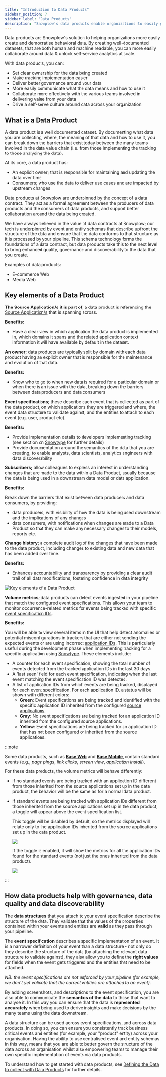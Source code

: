 ```yaml
---
title: "Introduction to Data Products"
sidebar_position: 7
sidebar_label: "Data Products"
description: "Snowplow's data products enable organizations to easily generate AI and BI-ready data that is reliable, clear, compliant, accurate, and predictable"
---
```


Data products are Snowplow's solution to helping organizations more easily create and democratise behavioral data. By creating well-documented datasets, that are both human and machine readable, you can more easily collaborate around data & unlock self-service analytics at scale.

With data products, you can:

* Set clear ownership for the data being created
* Make tracking implementation easier
* Deliver better governance around your data
* More easily communicate what the data means and how to use it
* Collaborate more effectively with the various teams involved in delivering value from your data
* Drive a self-serve culture around data across your organization

## What is a Data Product

A data product is a well documented dataset. By documenting what data you are collecting, where, the meaning of that data and how to use it, you can break down the barriers that exist today between the many teams involved in the data value chain (i.e. from those implementing the tracking to those analysing the data).

At its core, a data product has:

* An explicit owner; that is responsible for maintaining and updating the data over time
* Consumers; who use the data to deliver use cases and are impacted by upstream changes

Data products at Snowplow are underpinned by the concept of a data contract. They act as a formal agreement between the producers of data products and the consumers of data products, and support better collaboration around the data being created.

We have always believed in the value of data contracts at Snowplow; our tech is underpinned by event and entity schemas that describe upfront the structure of the data and ensure that the data conforms to that structure as it is processed by your pipeline. This schema technology forms the foundations of a data contract, but data products take this to the next level to bring enhanced quality, governance and discoverability to the data that you create.

Examples of data products:

* E-commerce Web
* Media Web

## Key elements of a Data Product

**The Source Application/s it is part of**; a data product is referencing the [Source Application/s](/docs/data-product-studio/source-applications/index.md) that is spanning across.

**Benefits:**

* Have a clear view in which application the data product is implemented in, which domains it spans and the related application context information it will have available by default in the dataset.

**An owner**; data products are typically split by domain with each data product having an explicit owner that is responsible for the maintenance and evolution of that data.

**Benefits:**

* Know who to go to when new data is required for a particular domain or when there is an issue with the data, breaking down the barriers between data producers and data consumers

**Event specifications**; these describe each event that is collected as part of the data product, on which applications they are triggered and where, the event data structure to validate against, and the entities to attach to each event (e.g. user, product etc).

**Benefits:**

* Provide implementation details to developers implementing tracking (see section on [Snowtype](/docs/data-product-studio/snowtype/index.md) for further details)
* Provide documentation around the semantics of the data that you are creating, to enable analysts, data scientists, analytics engineers with data discoverability

**Subscribers;** allow colleagues to express an interest in understanding changes that are made to the data within a Data Product, usually because the data is being used in a downstream data model or data application.

**Benefits:**

Break down the barriers that exist between data producers and data consumers, by providing:

* data producers, with visibility of how the data is being used downstream and the implications of any changes
* data consumers, with notifications when changes are made to a Data Product so that they can make any necessary changes to their models, reports etc.

**Change history**; a complete audit log of the changes that have been made to the data product, including changes to existing data and new data that has been added over time.

**Benefits:**

* Enhances accountability and transparency by providing a clear audit trail of all data modifications, fostering confidence in data integrity

![Key elements of a Data Product](images/key-elements-of-a-data-product.png)

**Volume metrics**; data products can detect events ingested in your pipeline that match the configured event specifications. This allows your team to monitor occurrence-related metrics for events being tracked with specific [event specification IDs](/docs/data-product-studio/snowtype/commands/index.md#snowtype-patch).

**Benefits:**

You will be able to view several items in the UI that help detect anomalies or potential misconfigurations in trackers that are either not sending the expected events or are using incorrect [application IDs](/docs/data-product-studio/source-applications/index.md#application-ids). This is particularly useful during the development phase when implementing tracking for a specific application using [Snowtype](/docs/data-product-studio/snowtype/index.md). These elements include:

* A counter for each event specification, showing the total number of events detected from the tracked application IDs in the last 30 days.
* A 'last seen' field for each event specification, indicating when the last event matching the event specification ID was detected.
* A list of application IDs from which events are being tracked, displayed for each event specification. For each application ID, a status will be shown with different colors:
  * __Green__: Event specifications are being tracked and identified with the specific application ID inherited from the configured [source applications](/docs/data-product-studio/source-applications/index.md).
  * __Gray__: No event specifications are being tracked for an application ID inherited from the configured source applications.
  * __Yellow__: Event specifications are being tracked for an application ID that has not been configured or inherited from the source applications.

:::note

Some data products, such as [__Base Web__](/docs/data-product-studio/data-products/data-product-templates/index.md#base-web) and [__Base Mobile__](/docs/data-product-studio/data-products/data-product-templates/index.md#base-mobile), contain standard events (e.g., _page pings_, _link clicks_, _screen view_, _application install_).

For these data products, the volume metrics will behave differently:

- If no standard events are being tracked with an application ID different from those inherited from the source applications set up in the data product, the behavior will be the same as for a normal data product.

- If standard events are being tracked with application IDs different from those inherited from the source applications set up in the data product, a toggle will appear above the event specification list.

  This toggle will be disabled by default, so the metrics displayed will relate only to the application IDs inherited from the source applications set up in the data product.

  ![](images/data_product_metrics_default.png)

  If the toggle is enabled, it will show the metrics for all the application IDs found for the standard events (not just the ones inherited from the data product).

  ![](images/data_product_metrics_toggled.png)

:::

## How data products help with governance, data quality and data discoverability

The **data structures** that you attach to your event specification describe the [structure of the data](/docs/fundamentals/schemas/index.md). They validate that the values of the properties contained within your events and entities are **valid** as they pass through your pipeline.

The **event specification** describes a specific implementation of an event. It is a narrower definition of your event than a data structure - not only do they describe the structure of the data (by attaching the relevant data structure to validate against), they also allow you to define the **right values** for fields when the event gets triggered and the entities that need to be attached.

*NB: the event specifications are not enforced by your pipeline (for example, we don’t yet validate that the correct entities are attached to an event).*

By adding screenshots, and descriptions to the event specification, you are also able to communicate the **semantics of the data** to those that want to analyse it. In this way you can ensure that the data is **represented accurately** when being used to derive insights and make decisions by the many teams using the data downstream.

A data structure can be used across event specifications, and across data products. In doing so, you can ensure you consistently track business critical events and entities (for example, your "product" entity) across your organisation. Having the ability to use centralised event and entity schemas in this way, means that you are able to better govern the structure of the data across an organisation whilst also empowering teams to manage their own specific implementation of events via data products.

To understand how to get started with data products, see [Defining the Data to collect with Data Products](/docs/data-product-studio/data-products/index.md) for further details.
